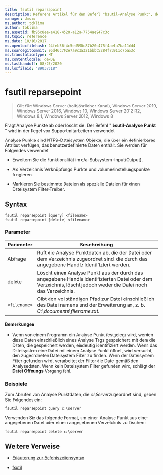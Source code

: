 ```yaml
---
title: fsutil reparsepoint
description: Referenz Artikel für den Befehl "bsutil-Analyse Punkt", der Analyse Punkte abfragt oder löscht.
manager: dmoss
ms.author: toklima
author: toklima
ms.assetid: fb95c8ee-a418-4520-a12a-7754ae947c3c
ms.topic: reference
ms.date: 10/16/2017
ms.openlocfilehash: 94feb56f4c5ed590c87b20d475f4aefa7ba11dd4
ms.sourcegitcommit: 96d46c702e7a9c3a321bbbb5284f73911c7baa3c
ms.translationtype: MT
ms.contentlocale: de-DE
ms.lasthandoff: 08/27/2020
ms.locfileid: "89037318"
---
```

# <a name="fsutil-reparsepoint"></a>fsutil reparsepoint

> Gilt für: Windows Server (halbjährlicher Kanal), Windows Server 2019, Windows Server 2016, Windows 10, Windows Server 2012 R2, Windows 8.1, Windows Server 2012, Windows 8

Fragt Analyse Punkte ab oder löscht sie.  Der Befehl " **bsutil-Analyse Punkt** " wird in der Regel von Supportmitarbeitern verwendet.

Analyse Punkte sind NTFS-Dateisystem Objekte, die über ein definierbares Attribut verfügen, das benutzerdefinierte Daten enthält. Sie werden für Folgendes verwendet:

- Erweitern Sie die Funktionalität im e/a-Subsystem (Input/Output).

- Als Verzeichnis Verknüpfungs Punkte und volumeeinstellungspunkte fungieren.

- Markieren Sie bestimmte Dateien als spezielle Dateien für einen Dateisystem Filter-Treiber.

## <a name="syntax"></a>Syntax

```
fsutil reparsepoint [query] <filename>
fsutil reparsepoint [delete] <filename>
```

### <a name="parameters"></a>Parameter

| Parameter | Beschreibung |
| --------- | ----------- |
| Abfrage | Ruft die Analyse Punktdaten ab, die der Datei oder dem Verzeichnis zugeordnet sind, die durch das angegebene Handle identifiziert werden. |
| delete | Löscht einen Analyse Punkt aus der durch das angegebene Handle identifizierten Datei oder dem Verzeichnis, löscht jedoch weder die Datei noch das Verzeichnis. |
| `<filename>` | Gibt den vollständigen Pfad zur Datei einschließlich des Datei namens und der Erweiterung an, z. b. *C:\documents\filename.txt*. |

#### <a name="remarks"></a>Bemerkungen

- Wenn von einem Programm ein Analyse Punkt festgelegt wird, werden diese Daten einschließlich eines Analyse Tags gespeichert, mit dem die Daten, die gespeichert werden, eindeutig identifiziert werden. Wenn das Dateisystem eine Datei mit einem Analyse Punkt öffnet, wird versucht, den zugeordneten Dateisystem Filter zu finden. Wenn der Dateisystem Filter gefunden wird, verarbeitet der Filter die Datei gemäß den Analysedaten. Wenn kein Dateisystem Filter gefunden wird, schlägt der **Datei Öffnungs** Vorgang fehl.

### <a name="examples"></a>Beispiele

Zum Abrufen von Analyse Punktdaten, die *c:\Server*zugeordnet sind, geben Sie Folgendes ein:

```
fsutil reparsepoint query c:\server
```

Verwenden Sie das folgende Format, um einen Analyse Punkt aus einer angegebenen Datei oder einem angegebenen Verzeichnis zu löschen:

```
fsutil reparsepoint delete c:\server
```

## <a name="additional-references"></a>Weitere Verweise

- [Erläuterung zur Befehlszeilensyntax](command-line-syntax-key.md)

- [fsutil](fsutil.md)
